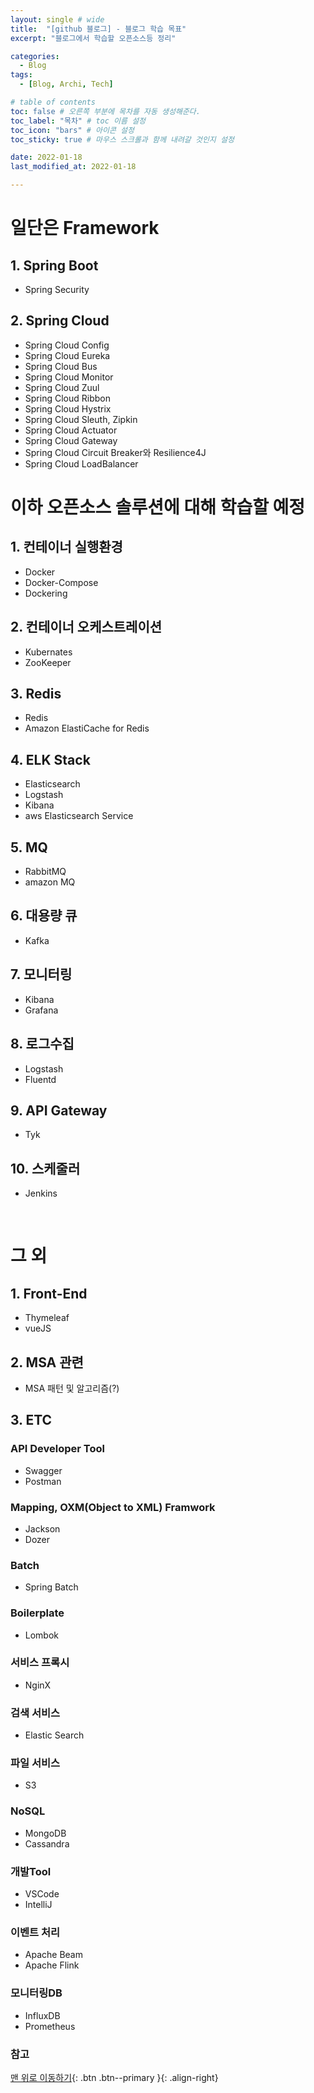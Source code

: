 ```yaml
---
layout: single # wide
title:  "[github 블로그] - 블로그 학습 목표"
excerpt: "블로그에서 학습할 오픈소스등 정리"

categories:
  - Blog
tags:
  - [Blog, Archi, Tech]

# table of contents
toc: false # 오른쪽 부분에 목차를 자동 생성해준다.
toc_label: "목차" # toc 이름 설정
toc_icon: "bars" # 아이콘 설정
toc_sticky: true # 마우스 스크롤과 함께 내려갈 것인지 설정

date: 2022-01-18
last_modified_at: 2022-01-18

---
```

# 일단은 Framework
## 1. Spring Boot
 * Spring Security

## 2. Spring Cloud
 * Spring Cloud Config
 * Spring Cloud Eureka
 * Spring Cloud Bus
 * Spring Cloud Monitor
 * Spring Cloud Zuul
 * Spring Cloud Ribbon
 * Spring Cloud Hystrix
 * Spring Cloud Sleuth, Zipkin
 * Spring Cloud Actuator 
 * Spring Cloud Gateway
 * Spring Cloud Circuit Breaker와 Resilience4J
 * Spring Cloud LoadBalancer

# 이하 오픈소스 솔루션에 대해 학습할 예정
## 1. 컨테이너 실행환경
 * Docker
 * Docker-Compose 
 * Dockering

## 2. 컨테이너 오케스트레이션
 * Kubernates
 * ZooKeeper 

## 3. Redis
 * Redis
 * Amazon ElastiCache for Redis

## 4. ELK Stack
 * Elasticsearch
 * Logstash 
 * Kibana
 * aws Elasticsearch Service

## 5. MQ
 * RabbitMQ
 * amazon MQ

## 6. 대용량 큐
 * Kafka

## 7. 모니터링
 * Kibana
 * Grafana

## 8. 로그수집
 * Logstash
 * Fluentd

## 9. API Gateway
 * Tyk

## 10. 스케줄러
 * Jenkins

<br>

# 그 외
## 1. Front-End
 * Thymeleaf
 * vueJS

## 2. MSA 관련 
 * MSA 패턴 및 알고리즘(?)

## 3. ETC
### API Developer Tool
 * Swagger
 * Postman

### Mapping, OXM(Object to XML) Framwork
 * Jackson 
 * Dozer

### Batch
 * Spring Batch

### Boilerplate
 * Lombok

### 서비스 프록시
 * NginX

### 검색 서비스 
 * Elastic Search

### 파일 서비스 
 * S3       

### NoSQL
 * MongoDB
 * Cassandra

### 개발Tool
 * VSCode
 * IntelliJ

### 이벤트 처리
 * Apache Beam
 * Apache Flink

### 모니터링DB
 * InfluxDB
 * Prometheus

### 참고

[맨 위로 이동하기](#){: .btn .btn--primary }{: .align-right}